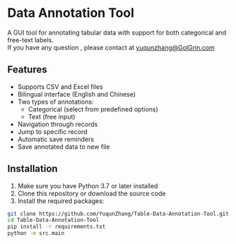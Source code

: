 # Data Annotation Tool

A GUI tool for annotating tabular data with support for both categorical and free-text labels.<br>
If you have any question , please contact at yuqunzhang@GolGrin.com

## Features

- Supports CSV and Excel files
- Bilingual interface (English and Chinese)
- Two types of annotations:
  - Categorical (select from predefined options)
  - Text (free input)
- Navigation through records
- Jump to specific record
- Automatic save reminders
- Save annotated data to new file

## Installation

1. Make sure you have Python 3.7 or later installed
2. Clone this repository or download the source code
3. Install the required packages:

```bash
git clone https://github.com/YuqunZhang/Table-Data-Annotation-Tool.git
cd Table-Data-Annotation-Tool
pip install -r requirements.txt
python -m src.main
```
